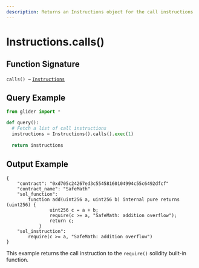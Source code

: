 ```yaml
---
description: Returns an Instructions object for the call instructions
---
```


# Instructions.calls()

## Function Signature

`calls() →` [`Instructions`](./)

## Query Example

```python
from glider import *

def query():
  # Fetch a list of call instructions
  instructions = Instructions().calls().exec(1)
  
  return instructions
```

## Output Example

```solidity
{
    "contract": "0xd705c24267ed3c55458160104994c55c6492dfcf"
    "contract_name": "SafeMath"
    "sol_function":
        function add(uint256 a, uint256 b) internal pure returns (uint256) {
                uint256 c = a + b;
                require(c >= a, "SafeMath: addition overflow");
                return c;
            }
    "sol_instruction":
        require(c >= a, "SafeMath: addition overflow")
}
```

This example returns the call instruction to the `require()` solidity built-in function.
